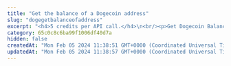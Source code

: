```yaml
---
title: "Get the balance of a Dogecoin address"
slug: "dogegetbalanceofaddress"
excerpt: "<h4>5 credits per API call.</h4>\n<br/><p>Get Dogecoin Balance of the address.</p>\n<br />Examples of using this endpoint with the Tatum JS SDK can be found in <a href=\"https://github.com/tatumio/tatum-js/tree/v2/examples/doge-example/src/app/doge.blockchain.example.ts\" target=\"_blank\">Tatum Dogecoin SDK</a>.'"
category: 65c0c8c6ba99f1006df40d7a
hidden: false
createdAt: "Mon Feb 05 2024 11:38:51 GMT+0000 (Coordinated Universal Time)"
updatedAt: "Mon Feb 05 2024 11:38:57 GMT+0000 (Coordinated Universal Time)"
---
```

